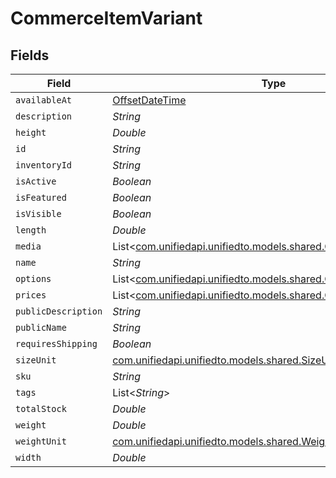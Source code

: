 # CommerceItemVariant


## Fields

| Field                                                                                                        | Type                                                                                                         | Required                                                                                                     | Description                                                                                                  |
| ------------------------------------------------------------------------------------------------------------ | ------------------------------------------------------------------------------------------------------------ | ------------------------------------------------------------------------------------------------------------ | ------------------------------------------------------------------------------------------------------------ |
| `availableAt`                                                                                                | [OffsetDateTime](https://docs.oracle.com/javase/8/docs/api/java/time/OffsetDateTime.html)                    | :heavy_minus_sign:                                                                                           | N/A                                                                                                          |
| `description`                                                                                                | *String*                                                                                                     | :heavy_minus_sign:                                                                                           | N/A                                                                                                          |
| `height`                                                                                                     | *Double*                                                                                                     | :heavy_minus_sign:                                                                                           | N/A                                                                                                          |
| `id`                                                                                                         | *String*                                                                                                     | :heavy_minus_sign:                                                                                           | N/A                                                                                                          |
| `inventoryId`                                                                                                | *String*                                                                                                     | :heavy_minus_sign:                                                                                           | N/A                                                                                                          |
| `isActive`                                                                                                   | *Boolean*                                                                                                    | :heavy_minus_sign:                                                                                           | N/A                                                                                                          |
| `isFeatured`                                                                                                 | *Boolean*                                                                                                    | :heavy_minus_sign:                                                                                           | N/A                                                                                                          |
| `isVisible`                                                                                                  | *Boolean*                                                                                                    | :heavy_minus_sign:                                                                                           | N/A                                                                                                          |
| `length`                                                                                                     | *Double*                                                                                                     | :heavy_minus_sign:                                                                                           | N/A                                                                                                          |
| `media`                                                                                                      | List<[com.unifiedapi.unifiedto.models.shared.CommerceItemMedia](../../models/shared/CommerceItemMedia.md)>   | :heavy_minus_sign:                                                                                           | N/A                                                                                                          |
| `name`                                                                                                       | *String*                                                                                                     | :heavy_minus_sign:                                                                                           | N/A                                                                                                          |
| `options`                                                                                                    | List<[com.unifiedapi.unifiedto.models.shared.CommerceItemOption](../../models/shared/CommerceItemOption.md)> | :heavy_minus_sign:                                                                                           | N/A                                                                                                          |
| `prices`                                                                                                     | List<[com.unifiedapi.unifiedto.models.shared.CommerceItemPrice](../../models/shared/CommerceItemPrice.md)>   | :heavy_minus_sign:                                                                                           | N/A                                                                                                          |
| `publicDescription`                                                                                          | *String*                                                                                                     | :heavy_minus_sign:                                                                                           | N/A                                                                                                          |
| `publicName`                                                                                                 | *String*                                                                                                     | :heavy_minus_sign:                                                                                           | N/A                                                                                                          |
| `requiresShipping`                                                                                           | *Boolean*                                                                                                    | :heavy_minus_sign:                                                                                           | N/A                                                                                                          |
| `sizeUnit`                                                                                                   | [com.unifiedapi.unifiedto.models.shared.SizeUnit](../../models/shared/SizeUnit.md)                           | :heavy_minus_sign:                                                                                           | N/A                                                                                                          |
| `sku`                                                                                                        | *String*                                                                                                     | :heavy_minus_sign:                                                                                           | N/A                                                                                                          |
| `tags`                                                                                                       | List<*String*>                                                                                               | :heavy_minus_sign:                                                                                           | N/A                                                                                                          |
| `totalStock`                                                                                                 | *Double*                                                                                                     | :heavy_minus_sign:                                                                                           | N/A                                                                                                          |
| `weight`                                                                                                     | *Double*                                                                                                     | :heavy_minus_sign:                                                                                           | N/A                                                                                                          |
| `weightUnit`                                                                                                 | [com.unifiedapi.unifiedto.models.shared.WeightUnit](../../models/shared/WeightUnit.md)                       | :heavy_minus_sign:                                                                                           | N/A                                                                                                          |
| `width`                                                                                                      | *Double*                                                                                                     | :heavy_minus_sign:                                                                                           | N/A                                                                                                          |